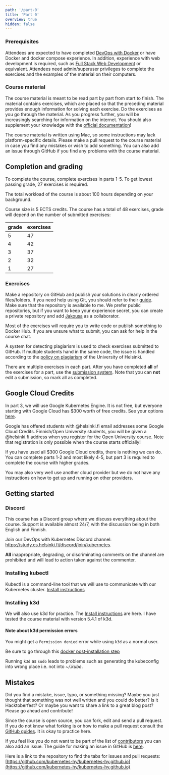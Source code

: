 ```yaml
---
path: '/part-0'
title: 'Part 0'
overview: true
hidden: false
---
```


### Prerequisites ###

Attendees are expected to have completed [DevOps with Docker](https://devopswithdocker.com) or have Docker and docker compose experience. In addition, experience with web development is required, such as [Full Stack Web Development](https://fullstackopen.com/en/) or equivalent. Attendees need admin/superuser privileges to complete the exercises and the examples of the material on their computers.

### Course material ###

The course material is meant to be read part by part from start to finish. The material contains exercises, which are placed so that the preceding material provides enough information for solving each exercise. Do the exercises as you go through the material. As you progress further, you will be increasingly searching for information on the internet. You should also supplement your knowledge with the [official documentation](https://kubernetes.io/docs/home/)!

The course material is written using Mac, so some instructions may lack platform-specific details. Please make a pull request to the course material in case you find any mistakes or wish to add something. You can also add an issue through GitHub if you find any problems with the course material.

## Completion and grading ##

To complete the course, complete exercises in parts 1-5. To get lowest passing grade, 27 exercises is required.

The total workload of the course is about 100 hours depending on your background.

Course size is 5 ECTS credits. The course has a total of 48 exercises, grade will depend on the number of submitted exercises:

| grade | exercises |
|----------|----------|
| 5    |  47 |
| 4    |  42 |
| 3    |  37 |
| 2    |  32 |
| 1    |  27 |

### Exercises ###

Make a repository on GitHub and publish your solutions in clearly ordered files/folders. If you need help using Git, you should refer to their [guide](https://guides.github.com/activities/hello-world/). Make sure that the repository is available to me. We prefer public repositories, but if you want to keep your experience secret, you can create a private repository and add [Jakousa](https://github.com/Jakousa) as a collaborator.

Most of the exercises will require you to write code or publish something to Docker Hub. If you are unsure what to submit, you can ask for help in the course chat.

A system for detecting plagiarism is used to check exercises submitted to GitHub. If multiple students hand in the same code, the issue is handled according to the [policy on plagiarism](https://studies.helsinki.fi/instructions/article/what-cheating-and-plagiarism) of the University of Helsinki.

There are multiple exercises in each part. After you have completed **all** of the exercises for a part, use the [submission system](https://studies.cs.helsinki.fi/stats/courses/kubernetes2024). Note that you can **not** edit a submission, so mark all as completed.

## Google Cloud Credits ##

In part 3, we will use Google Kubernetes Engine. It is not free, but everyone starting with Google Cloud has $300 worth of free credits. See your options [here](https://cloud.google.com/free).

Google has offered students with @helsinki.fi email addresses some Google Cloud Credits. Finnish/Open University students, you will be given a @helsinki.fi address when you register for the Open University course. Note that registration is only possible when the course starts officially!

If you have used all $300 Google Cloud credits, there is nothing we can do. You can complete parts 1-2 and most likely 4-5, but part 3 is required to complete the course with higher grades.

You may also very well use another cloud provider but we do not have any instructions on how to get up and running on other providers.

## Getting started ##

### Discord ###

This course has a Discord group where we discuss everything about the course. Support is available almost 24/7, with the discussion being in both English and Finnish.

Join our DevOps with Kubernetes Discord channel: <https://study.cs.helsinki.fi/discord/join/kubernetes>.

**All** inappropriate, degrading, or discriminating comments on the channel are prohibited and will lead to action taken against the commenter.

### Installing kubectl ###

Kubectl is a command-line tool that we will use to communicate with our Kubernetes cluster. [Install instructions](https://kubernetes.io/docs/tasks/tools/install-kubectl/)

### Installing k3d ###

We will also use k3d for practice. The [Install instructions](https://github.com/rancher/k3d#get) are here. I have tested the course material with version 5.4.1 of k3d.

#### Note about k3d permission errors ####

You might get a `Permission denied` error while using `k3d` as a normal user.

Be sure to go through this [docker post-installation step](https://docs.docker.com/engine/install/linux-postinstall/#manage-docker-as-a-non-root-user)

Running `k3d` as `sudo` leads to problems such as generating the kubeconfig into wrong place i.e. not into _~/.kube_.

## Mistakes ##

Did you find a mistake, issue, typo, or something missing? Maybe you just thought that something was not well written and you could do better? Is it Hacktoberfest? Or maybe you want to share a link to a great blog post? Please go ahead and contribute!

Since the course is open source, you can fork, edit and send a pull request. If you do not know what forking is or how to make a pull request consult the [GitHub guides](https://guides.github.com/activities/hello-world/). It is okay to practice here.

If you feel like you do not want to be part of the list of [contributors](https://github.com/kubernetes-hy/kubernetes-hy.github.io/graphs/contributors) you can also add an issue. The guide for making an issue in GitHub is [here](https://help.github.com/en/articles/creating-an-issue).

Here is a link to the repository to find the tabs for issues and pull requests: [https://github.com/kubernetes-hy/kubernetes-hy.github.io](https://github.com/kubernetes-hy/kubernetes-hy.github.io)

